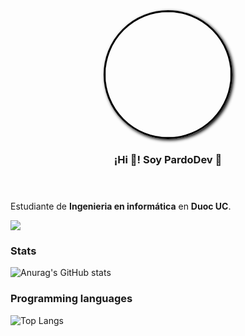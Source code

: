 <header align="center" width="300">
    <img src="https://acortar.link/Qzyqt0" width=200>
    <h3>¡Hi 👋! Soy PardoDev 👾</h3>
</header>
<div class="desc">
    <p>
    Estudiante de <b>Ingenieria en informática</b> en <b>Duoc UC</b>.<br />
    </p>
</div>

![](https://komarev.com/ghpvc/?username=PardoDev78&color=blueviolet&style=for-the-badge)

### Stats
![Anurag's GitHub stats](https://github-readme-stats.vercel.app/api?username=PardoDev78&show_icons=true&theme=radical)

### Programming languages
![Top Langs](https://github-readme-stats.vercel.app/api/top-langs/?username=PardoDev78&theme=radical)


<!-- Estilos-->
<style>
    header{
        text-align:center;
    }
    header img{
        border-radius:50%;
        border : solid 3px black;
        box-shadow: black 2px 2px 5px
    }
</style>
